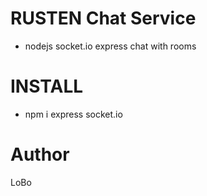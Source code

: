 # RUSTEN Chat Service
- nodejs socket.io express chat with rooms

# INSTALL
- npm i express socket.io

# Author
LoBo
